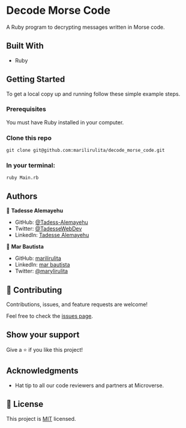 # Decode Morse Code

A Ruby program to decrypting messages written in Morse code.

## Built With

- Ruby

## Getting Started

To get a local copy up and running follow these simple example steps.

### Prerequisites

You must have Ruby installed in your computer.

### Clone this repo
`git clone git@github.com:marilirulita/decode_morse_code.git`

### In your terminal:

`ruby Main.rb`

## Authors

👤 **Tadesse Alemayehu**

- GitHub: [@Tadess-Alemayehu](https://github.com/Tadesse-Alemayehu)
- Twitter: [@TadesseWebDev](https://twitter.com/TadesseWebDev)
- LinkedIn: [Tadesse Alemayehu](https://www.linkedin.com/in/tadesse-alemayehu-60141a221/)

👤 **Mar Bautista**

- GitHub: [marilirulita](https://github.com/marilirulita)
- LinkedIn: [mar bautista](https://www.linkedin.com/in/marbautista/)
- Twitter: [@marylirulita](https://twitter.com/marylirulita)

## 🤝 Contributing

Contributions, issues, and feature requests are welcome!

Feel free to check the [issues page](../../issues/).

## Show your support

Give a ⭐️ if you like this project!

## Acknowledgments

- Hat tip to all our code reviewers and partners at Microverse.
## 📝 License

This project is [MIT](./LICENSE) licensed.

